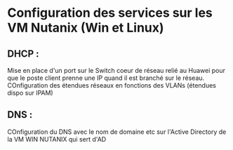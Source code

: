 # Configuration des services sur les VM Nutanix (Win et Linux)

## DHCP :

Mise en place d'un port sur le Switch coeur de réseau relié au Huawei pour que le poste client prenne une IP quand il est branché sur le réseau.
COnfiguration des étendues réseaux en fonctions des VLANs (étendues dispo sur IPAM) 

## DNS : 

COnfiguration du DNS avec le nom de domaine etc sur l'Active Directory de la VM WIN NUTANIX qui sert d'AD 


